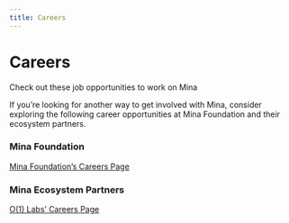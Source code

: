 ```yaml
---
title: Careers
---
```



# Careers
Check out these job opportunities to work on Mina

If you’re looking for another way to get involved with Mina, consider exploring the following career opportunities at Mina Foundation and their ecosystem partners.


### Mina Foundation
[Mina Foundation’s Careers Page](https://mina-foundation.breezy.hr/)

### Mina Ecosystem Partners
[O(1) Labs’ Careers Page](https://boards.greenhouse.io/o1labs)


